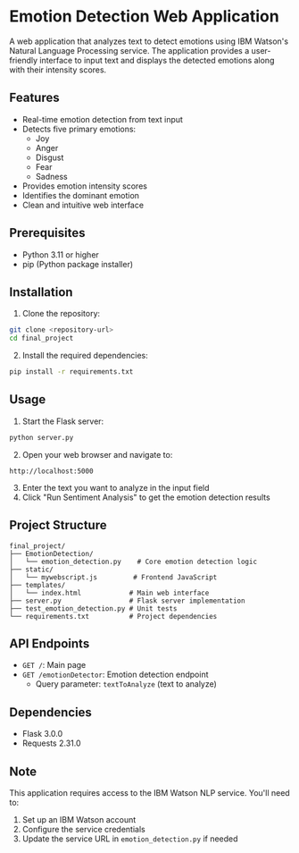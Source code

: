 # Emotion Detection Web Application

A web application that analyzes text to detect emotions using IBM Watson's Natural Language Processing service. The application provides a user-friendly interface to input text and displays the detected emotions along with their intensity scores.

## Features

- Real-time emotion detection from text input
- Detects five primary emotions:
  - Joy
  - Anger
  - Disgust
  - Fear
  - Sadness
- Provides emotion intensity scores
- Identifies the dominant emotion
- Clean and intuitive web interface

## Prerequisites

- Python 3.11 or higher
- pip (Python package installer)

## Installation

1. Clone the repository:
```bash
git clone <repository-url>
cd final_project
```

2. Install the required dependencies:
```bash
pip install -r requirements.txt
```

## Usage

1. Start the Flask server:
```bash
python server.py
```

2. Open your web browser and navigate to:
```
http://localhost:5000
```

3. Enter the text you want to analyze in the input field
4. Click "Run Sentiment Analysis" to get the emotion detection results

## Project Structure

```
final_project/
├── EmotionDetection/
│   └── emotion_detection.py    # Core emotion detection logic
├── static/
│   └── mywebscript.js         # Frontend JavaScript
├── templates/
│   └── index.html            # Main web interface
├── server.py                 # Flask server implementation
├── test_emotion_detection.py # Unit tests
└── requirements.txt          # Project dependencies
```

## API Endpoints

- `GET /`: Main page
- `GET /emotionDetector`: Emotion detection endpoint
  - Query parameter: `textToAnalyze` (text to analyze)

## Dependencies

- Flask 3.0.0
- Requests 2.31.0

## Note

This application requires access to the IBM Watson NLP service. You'll need to:
1. Set up an IBM Watson account
2. Configure the service credentials
3. Update the service URL in `emotion_detection.py` if needed


